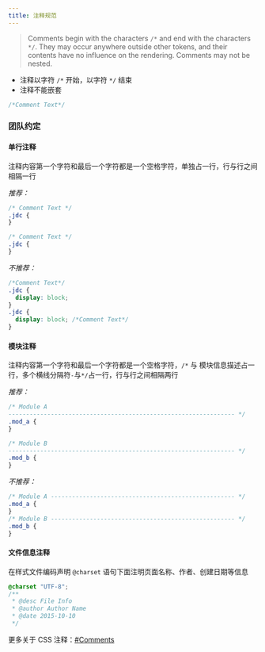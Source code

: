 ```yaml
---
title: 注释规范
---
```


> Comments begin with the characters `/*` and end with the characters `*/`. They may occur anywhere outside other tokens, and their contents have no influence on the rendering. Comments may not be nested.

- 注释以字符 `/*` 开始，以字符 `*/` 结束
- 注释不能嵌套

```css
/*Comment Text*/
```

### 团队约定

#### 单行注释

注释内容第一个字符和最后一个字符都是一个空格字符，单独占一行，行与行之间相隔一行

_推荐：_

```css
/* Comment Text */
.jdc {
}

/* Comment Text */
.jdc {
}
```

_不推荐：_

```css
/*Comment Text*/
.jdc {
  display: block;
}
.jdc {
  display: block; /*Comment Text*/
}
```

#### 模块注释

注释内容第一个字符和最后一个字符都是一个空格字符，`/*` 与 模块信息描述占一行，多个横线分隔符`-`与`*/`占一行，行与行之间相隔两行

_推荐：_

```css
/* Module A
---------------------------------------------------------------- */
.mod_a {
}

/* Module B
---------------------------------------------------------------- */
.mod_b {
}
```

_不推荐：_

```css
/* Module A ---------------------------------------------------- */
.mod_a {
}
/* Module B ---------------------------------------------------- */
.mod_b {
}
```

#### 文件信息注释

在样式文件编码声明 `@charset` 语句下面注明页面名称、作者、创建日期等信息

```css
@charset "UTF-8";
/**
 * @desc File Info
 * @author Author Name
 * @date 2015-10-10
 */
```

更多关于 CSS 注释：[#Comments](http://www.w3.org/TR/2011/REC-CSS2-20110607/syndata.html#comments)
